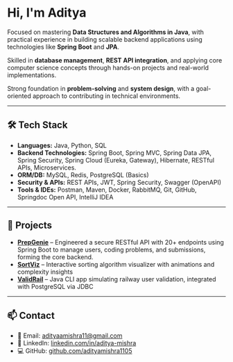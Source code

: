 # Hi, I'm Aditya

Focused on mastering **Data Structures and Algorithms in Java**, with practical experience in building scalable backend applications using technologies like **Spring Boot** and **JPA**.

Skilled in **database management**, **REST API integration**, and applying core computer science concepts through hands-on projects and real-world implementations.

Strong foundation in **problem-solving** and **system design**, with a goal-oriented approach to contributing in technical environments.

---

## 🛠️ Tech Stack

- **Languages:** Java, Python, SQL  
- **Backend Technologies:**  Spring Boot, Spring MVC, Spring Data JPA, Spring Security, Spring Cloud (Eureka, Gateway), Hibernate, RESTful APIs, Microservices.  
- **ORM/DB:** MySQL, Redis, PostgreSQL (Basics)   
- **Security & APIs:** REST APIs, JWT, Spring Security, Swagger (OpenAPI)  
- **Tools & IDEs:** Postman, Maven, Docker, RabbitMQ, Git, GitHub, Springdoc Open API, IntelliJ IDEA

---

## 📂 Projects

- **[PrepGenie](https://github.com/adityamishra1105/PrepGenie)** – Engineered a secure RESTful API with 20+ endpoints using Spring Boot to manage users, coding problems, and submissions, forming the core backend.  
- **[SortViz](https://algovizsort.netlify.app/)** – Interactive sorting algorithm visualizer with animations and complexity insights  
- **[ValidRail](https://github.com/adityamishra1105/ValidRail-CLI)** – Java CLI app simulating railway user validation, integrated with PostgreSQL via JDBC

---

## 📫 Contact

- 📧 Email: [adityaamishra11@gmail.com](mailto:adityaamishra11@gmail.com)  
- 💼 LinkedIn: [linkedin.com/in/aditya-mishra](https://www.linkedin.com/in/aditya-mishra-370393257/)  
- 💻 GitHub: [github.com/adityamishra1105](https://github.com/adityamishra1105)
